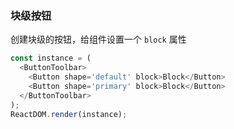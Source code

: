 
### 块级按钮

创建块级的按钮，给组件设置一个 `block` 属性

<!--start-code-->
```js
const instance = (
  <ButtonToolbar>
    <Button shape='default' block>Block</Button>
    <Button shape='primary' block>Block</Button>
  </ButtonToolbar>
);
ReactDOM.render(instance);
```
<!--end-code-->